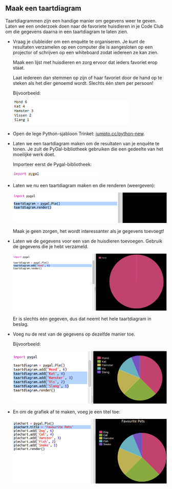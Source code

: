 ## Maak een taartdiagram

Taartdiagrammen zijn een handige manier om gegevens weer te geven. Laten we een onderzoek doen naar de favoriete huisdieren in je Code Club om die gegevens daarna in een taartdiagram te laten zien.

+ Vraag je clubleider om een ​​enquête te organiseren. Je kunt de resultaten verzamelen op een computer die is aangesloten op een projector of schrijven op een whiteboard zodat iedereen ze kan zien.
    
    Maak een lijst met huisdieren en zorg ervoor dat ieders favoriet erop staat.
    
    Laat iedereen dan stemmen op zijn of haar favoriet door de hand op te steken als het dier genoemd wordt. Slechts één stem per persoon!
    
    Bijvoorbeeld:
    
    ![screenshot](images/pets-favourite.png)

+ Open de lege Python-sjabloon Trinket: <a href="http://jumpto.cc/python-new" target="_blank">jumpto.cc/python-new</a>.

+ Laten we een taartdiagram maken om de resultaten van je enquête te tonen. Je zult de PyGal-bibliotheek gebruiken die een gedeelte van het moeilijke werk doet.
    
    Importeer eerst de Pygal-bibliotheek:
    
    ![screenshot](images/pets-pygal.png)

+ Laten we nu een taartdiagram maken en die renderen (weergeven):
    
    ![screenshot](images/pets-pie.png)
    
    Maak je geen zorgen, het wordt interessanter als je gegevens toevoegt!

+ Laten we de gegevens voor een van de huisdieren toevoegen. Gebruik de gegevens die je hebt verzameld.
    
    ![screenshot](images/pets-add.png)
    
    Er is slechts één gegeven, dus dat neemt het hele taartdiagram in beslag.

+ Voeg nu de rest van de gegevens op dezelfde manier toe.
    
    Bijvoorbeeld:
    
    ![screenshot](images/pets-add-all.png)

+ En om de ​​grafiek af te maken, voeg je een titel toe:
    
    ![screenshot](images/pets-title.png)
